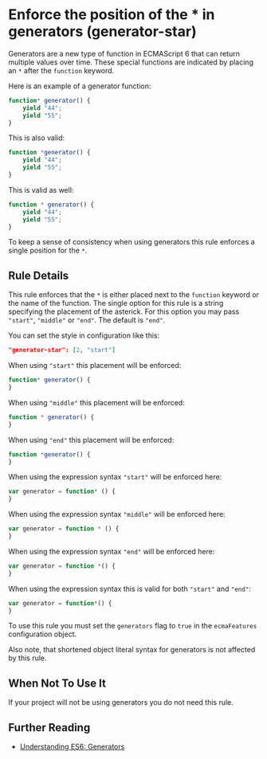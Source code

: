 # Enforce the position of the * in generators (generator-star)

Generators are a new type of function in ECMAScript 6 that can return multiple values over time.
These special functions are indicated by placing an `*` after the `function` keyword.

Here is an example of a generator function:

```js
function* generator() {
    yield "44";
    yield "55";
}
```

This is also valid:

```js
function *generator() {
    yield "44";
    yield "55";
}
```

This is valid as well:

```js
function * generator() {
    yield "44";
    yield "55";
}
```

To keep a sense of consistency when using generators this rule enforces a single position for the `*`.

## Rule Details

This rule enforces that the `*` is either placed next to the `function` keyword or the name of the function. The single
option for this rule is a string specifying the placement of the asterick. For this option you may pass
`"start"`, `"middle"` or `"end"`. The default is `"end"`.

You can set the style in configuration like this:

```json
"generator-star": [2, "start"]
```

When using `"start"` this placement will be enforced:

```js
function* generator() {
}
```

When using `"middle"` this placement will be enforced:

```js
function * generator() {
}
```

When using `"end"` this placement will be enforced:

```js
function *generator() {
}
```

When using the expression syntax `"start"` will be enforced here:

```js
var generator = function* () {
}
```

When using the expression syntax `"middle"` will be enforced here:

```js
var generator = function * () {
}
```

When using the expression syntax `"end"` will be enforced here:

```js
var generator = function *() {
}
```

When using the expression syntax this is valid for both `"start"` and `"end"`:

```js
var generator = function*() {
}
```

To use this rule you must set the `generators` flag to `true` in the `ecmaFeatures` configuration object.

Also note, that shortened object literal syntax for generators is not affected by this rule.

## When Not To Use It

If your project will not be using generators you do not need this rule.

## Further Reading

* [Understanding ES6: Generators](https://leanpub.com/understandinges6/read/#leanpub-auto-generators)
